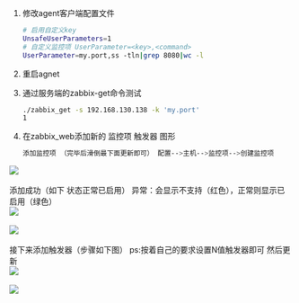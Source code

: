 

1. 修改agent客户端配置文件

   ```bash
   # 启用自定义key
   UnsafeUserParameters=1
   # 自定义监控项 UserParameter=<key>,<command>
   UserParameter=my.port,ss -tln|grep 8080|wc -l
   ```
2. 重启agnet
3. 通过服务端的zabbix-get命令测试

   ```bash
   ./zabbix_get -s 192.168.130.138 -k 'my.port'
   1
   ```
4. 在zabbix_web添加新的 监控项 触发器 图形

   ```bash
   添加监控项 （完毕后滑倒最下面更新即可） 配置-->主机-->监控项-->创建监控项
   ```

![](image-20230123215228507-20230610173809-0lay0ri.png)​

添加成功（如下 状态正常已启用） 异常：会显示不支持（红色），正常则显示已启用（绿色）  
​![](image-20230123215247028-20230610173809-ld68vl9.png)​

![](image-20230123215251756-20230610173809-h44o3ti.png)​

接下来添加触发器（步骤如下图） ps:按着自己的要求设置N值触发器即可 然后更新  
​![](image-20230123215321827-20230610173809-gvp400i.png)​

![](image-20230123215331160-20230610173809-7s7v3qd.png)​
